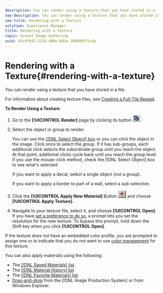 ```yaml
---
description: You can render using a texture that you have stored in a file.
seo-description: You can render using a texture that you have stored in a file.
seo-title: Rendering with a Texture
solution: Experience Manager
title: Rendering with a Texture
topic: Scene7 Image Authoring
uuid: b3cdf642-232d-400e-845e-20d8965f1cda
---
```


# Rendering with a Texture{#rendering-with-a-texture}

You can render using a texture that you have stored in a file.

For information about creating texture files, see [Creating a Full-Tile Repeat](../../c-vat-troubleshooting/r-vat-full-tile-repeat/r-vat-full-tile-repeat.md#reference-7dc916534a864b2d9a5d21ca31056b54).

**To Render Using a Texture:** 

1. Go to the **[!UICONTROL Render]** page by clicking its button ![](assets/render.png).
1. Select the object or group to render.

   You can use the [ [!DNL Select Object] box](../../c-vat-gs/c-vat-sel-obj/c-vat-sel-object-box.md#concept-d127c6efaabd436a96c02f36a7bce6ac) or you can click the object in the image. Click once to select the group. If it has sub-groups, each additional click selects the subordinate group until you reach the object. At that point, additional clicks cycle back until you reach the group level. If you use the mouse-click method, check the [!DNL Select Object] box to see what's selected.

   If you want to apply a decal, select a single object (not a group).

   If you want to apply a border to part of a wall, select a sub-selection. 

1. Click the **[!UICONTROL Apply New Material]** Button ![](assets/new_material.png) and choose **[!UICONTROL Apply Texture]**.
1. Navigate to your texture file, select it, and choose **[!UICONTROL Open]**.
If you have [set a preference to do so](../../c-vat-rend-pg/c-vat-abt-rend-pg/c-vat-rend-pg-pref.md#concept-158b19aeeda74bb28fcac3b684ca1efc), a prompt lets you set the resolution for the new texture. To bypass this prompt, hold down the Shift key when you click **[!UICONTROL Open]**.

If the texture does not have an embedded color profile, you are prompted to assign one or to indicate that you do not want to use [color management](../../c-vat-gs/c-vat-abt-color-mgmt/c-vat-abt-color-mgmt.md#concept-2a2d355fd8e841ca95a926397aed4cab) for this texture.

You can also apply materials using the following:

* The [ [!DNL Saved Materials] list](../../c-vat-rend-pg/c-vat-rend-tools/t-vat-saved-mat-tool/t-vat-saved-mat-tool.md#task-2f7dd900c44e42f4a8e7f41a3003e2fa)
* The [ [!DNL Material History] list](../../c-vat-rend-pg/c-vat-rend-tools/t-vat-mat-hist-tool.md#task-95e1391588974719bbf93850448d547b)
* The [ [!DNL Favorite Materials] list ](../../c-vat-rend-pg/c-vat-rend-tools/c-vat-fav-mat-tool/t-vat-fav-mat-list.md#task-488e210530c24f6bbf7b37d0b6109b61)
* [Drag-and-drop](../../c-vat-rend-pg/c-vat-rend-obj/t-vat-drag-text.md#task-cad3f740e6194876b25ca2704630aeec) from the [!DNL Image Production System] or from Windows Explorer.

